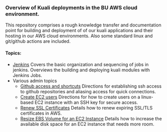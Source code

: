 ### Overview of Kuali deployments in the BU AWS cloud environment.

This repository comprises a rough knowledge transfer and documentation point for building and deployment of of our kuali applications and their hosting in our AWS cloud environments. Also some standard linux and git/github actions are included.

#### Topics:

- [Jenkins](Jenkins.md)
  Covers the basic organization and sequencing of jobs in jenkins. 
  Overviews the building and deploying kuali modules with Jenkins Jobs.
- Various admin topics
  - [Github access and shortcuts](GitAccess.md)
    Directions for establishing ssh access to github repositories and aliasing access for quick connections.
  - [Create EC2 users](CreateEC2Users.md)
    Directions for how to create users on a linux-based EC2 instance with an SSH key for secure access.
  - [Renew SSL Certificates](RenewCertificates.md)
    Details how to renew expiring SSL/TLS certificates in AWS.
  - [Resize EBS Volume for an EC2 Instance](ResizeEBSVolume.md)
    Details how to increase the available disk space for an EC2 instance that needs more room.

